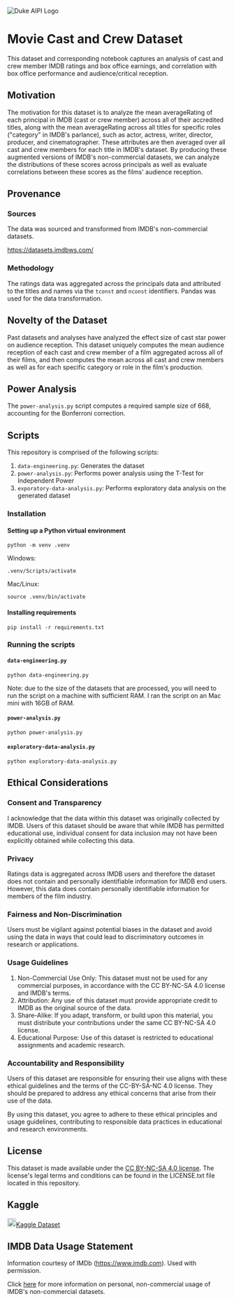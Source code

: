 ![Duke AIPI Logo](https://storage.googleapis.com/aipi_datasets/Duke-AIPI-Logo.png)
# Movie Cast and Crew Dataset
This dataset and corresponding notebook captures an analysis of cast and crew member IMDB ratings and box office earnings, and correlation with box office performance and audience/critical reception.

## Motivation

The motivation for this dataset is to analyze the mean averageRating of each principal in IMDB (cast or crew member) across all of their accredited titles, along with the mean averageRating across all titles for specific roles ("category" in IMDB's parlance), such as actor, actress, writer, director, producer, and cinematographer. These attributes are then averaged over all cast and crew members for each title in IMDB's dataset. By producing these augmented versions of IMDB's non-commercial datasets, we can analyze the distributions of these scores across principals as well as evaluate correlations between these scores as the films' audience reception.

## Provenance

### Sources
The data was sourced and transformed from IMDB's non-commercial datasets.

https://datasets.imdbws.com/

### Methodology

The ratings data was aggregated across the principals data and attributed to the titles and names via the `tconst` and `nconst` identifiers. Pandas was used for the data transformation.

## Novelty of the Dataset

Past datasets and analyses have analyzed the effect size of cast star power on audience reception. This dataset uniquely computes the mean audience reception of each cast and crew member of a film aggregated across all of their films, and then computes the mean across all cast and crew members as well as for each specific category or role in the film's production.

## Power Analysis

The `power-analysis.py` script computes a required sample size of 668, accounting for the Bonferroni correction.

## Scripts

This repository is comprised of the following scripts:
1. `data-engineering.py`: Generates the dataset
2. `power-analysis.py`: Performs power analysis using the T-Test for Independent Power
3. `exporatory-data-analysis.py`: Performs exploratory data analysis on the generated dataset

### Installation

#### Setting up a Python virtual environment

```
python -m venv .venv
```

Windows:

```
.venv/Scripts/activate
```

Mac/Linux:

```
source .venv/bin/activate
```

#### Installing requirements

```
pip install -r requirements.txt
```

### Running the scripts

#### `data-engineering.py`

```
python data-engineering.py
```

Note: due to the size of the datasets that are processed, you will need to run the script on a machine with sufficient RAM.
I ran the script on an Mac mini with 16GB of RAM.

#### `power-analysis.py`

```
python power-analysis.py
```

#### `exploratory-data-analysis.py`

```
python exploratory-data-analysis.py
```

## Ethical Considerations

### Consent and Transparency

I acknowledge that the data within this dataset was originally collected by IMDB. Users of this dataset should be aware that while IMDB has permitted educational use, individual consent for data inclusion may not have been explicitly obtained while collecting this data.

### Privacy

Ratings data is aggregated across IMDB users and therefore the dataset does not contain and personally identifiable information for IMDB end users. However, this data does contain personally identifiable information for members of the film industry.

### Fairness and Non-Discrimination

Users must be vigilant against potential biases in the dataset and avoid using the data in ways that could lead to discriminatory outcomes in research or applications.

### Usage Guidelines
1. Non-Commercial Use Only: This dataset must not be used for any commercial purposes, in accordance with the CC BY-NC-SA 4.0 license and IMDB's terms.
2. Attribution: Any use of this dataset must provide appropriate credit to IMDB as the original source of the data.
3. Share-Alike: If you adapt, transform, or build upon this material, you must distribute your contributions under the same CC BY-NC-SA 4.0 license.
4. Educational Purpose: Use of this dataset is restricted to educational assignments and academic research.

### Accountability and Responsibility

Users of this dataset are responsible for ensuring their use aligns with these ethical guidelines and the terms of the CC-BY-SA-NC 4.0 license. They should be prepared to address any ethical concerns that arise from their use of the data.

By using this dataset, you agree to adhere to these ethical principles and usage guidelines, contributing to responsible data practices in educational and research environments.

## License

This dataset is made available under the [CC BY-NC-SA 4.0 license](https://creativecommons.org/licenses/by-nc-sa/4.0/). The license's legal terms and conditions can be found in the LICENSE.txt file located in this repository.

## Kaggle

<img src="https://cdn4.iconfinder.com/data/icons/logos-and-brands/512/189_Kaggle_logo_logos-512.png" height="20px" width="20px" />[Kaggle Dataset](https://www.kaggle.com/datasets/harannallasivanduke/imdb-cast-and-crew-mean-ratings-by-category/data)

## IMDB Data Usage Statement

Information courtesy of
IMDb
(https://www.imdb.com).
Used with permission.

Click [here](https://help.imdb.com/article/imdb/general-information/can-i-use-imdb-data-in-my-software/G5JTRESSHJBBHTGX) for more information on personal, non-commercial usage of IMDB's non-commercial datasets.
